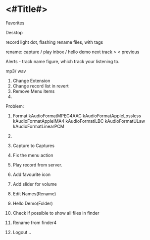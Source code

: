 #  <#Title#>

Favorites


Desktop


record light dot, flashing
rename files, with tags

rename: capture / play inbox / hello demo
next track > < previous

Alerts - track name
figure, which track your listening to.

mp3/ wav


1. Change Extension
2. Change record list in revert
3. Remove Menu items
4.

Problem:
1. Format
kAudioFormatMPEG4AAC
kAudioFormatAppleLossless
kAudioFormatAppleIMA4
kAudioFormatiLBC
kAudioFormatULaw
kAudioFormatLinearPCM

2.

1. Capture to Captures
2. Fix the menu action
3. Play record from server.
4. Add favourite icon
5. Add slider for volume
6. Edit Names(Rename)
7. Hello Demo(Folder)
8. Check if possible to show all files in finder
9. Rename from finder4
10. Logout ..


